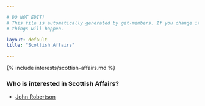```yaml
---

# DO NOT EDIT!
# This file is automatically generated by get-members. If you change it, bad
# things will happen.

layout: default
title: "Scottish Affairs"

---
```


{% include interests/scottish-affairs.md %}

### Who is interested in Scottish Affairs?


* [John Robertson](/members/john-robertson.html)
